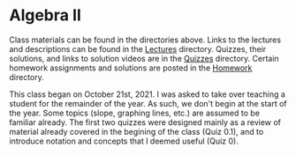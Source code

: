 # Algebra II

Class materials can be found in the directories above. Links to the lectures and descriptions can be found in the [Lectures](https://github.com/justinthompson593/Algebra2/tree/main/Lectures) directory. Quizzes, their solutions, and links to solution videos are in the [Quizzes](https://github.com/justinthompson593/Algebra2/tree/main/Quizzes) directory. Certain homework assignments and solutions are posted in the [Homework](https://github.com/justinthompson593/Algebra2/tree/main/Homework) directory.

This class began on October 21st, 2021. I was asked to take over teaching a student for the remainder of the year. As such, we don't begin at the start of the year. Some topics (slope, graphing lines, etc.) are assumed to be familiar already. The first two quizzes were designed mainly as a review of material already covered in the begining of the class (Quiz 0.1), and to introduce notation and concepts that I deemed useful (Quiz 0). 
